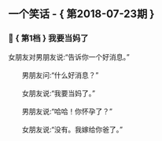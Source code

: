 ## 一个笑话 - { 第2018-07-23期 }
</hr>

### :jack_o_lantern: { 第1档 } 我要当妈了
女朋友对男朋友说:“告诉你一个好消息。”<br/><br/>　　男朋友问:“什么好消息？”<br/><br/>　　女朋友说:“我要当妈了。”<br/><br/>　　男朋友说:“哈哈！你怀孕了？”<br/><br/>　　女朋友说:“没有。我嫁给你爸了。”

